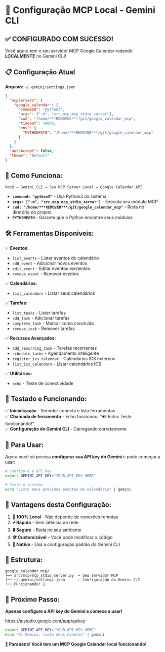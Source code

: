 # 🎯 Configuração MCP Local - Gemini CLI

## ✅ **CONFIGURADO COM SUCESSO!**

Você agora tem o seu servidor MCP Google Calendar rodando **LOCALMENTE** no Gemini CLI!

## 📋 **Configuração Atual**

**Arquivo:** `~/.gemini/settings.json`
```json
{
  "mcpServers": {
    "google_calendar": {
      "command": "python3",
      "args": ["-m", "src.mcp.mcp_stdio_server"],
      "cwd": "/home/***REMOVED***/git/google_calendar_mcp",
      "timeout": 30000,
      "env": {
        "PYTHONPATH": "/home/***REMOVED***/git/google_calendar_mcp"
      }
    }
  },
  "autoAccept": false,
  "theme": "Default"
}
```

## 🔧 **Como Funciona:**

```
Você → Gemini CLI → Seu MCP Server Local → Google Calendar API
```

- **`command: "python3"`** - Usa Python3 do sistema
- **`args: ["-m", "src.mcp.mcp_stdio_server"]`** - Executa seu módulo MCP
- **`cwd: "/home/***REMOVED***/git/google_calendar_mcp"`** - Roda no diretório do projeto
- **`PYTHONPATH`** - Garante que o Python encontre seus módulos

## 🛠️ **Ferramentas Disponíveis:**

✅ **Eventos:**
- `list_events` - Listar eventos do calendário
- `add_event` - Adicionar novos eventos
- `edit_event` - Editar eventos existentes  
- `remove_event` - Remover eventos

✅ **Calendários:**
- `list_calendars` - Listar seus calendários

✅ **Tarefas:**
- `list_tasks` - Listar tarefas
- `add_task` - Adicionar tarefas
- `complete_task` - Marcar como concluída
- `remove_task` - Remover tarefas

✅ **Recursos Avançados:**
- `add_recurring_task` - Tarefas recorrentes
- `schedule_tasks` - Agendamento inteligente
- `register_ics_calendar` - Calendários ICS externos
- `list_ics_calendars` - Listar calendários ICS

✅ **Utilitários:**
- `echo` - Teste de conectividade

## 🧪 **Testado e Funcionando:**

✅ **Inicialização** - Servidor conecta e lista ferramentas  
✅ **Chamada de ferramenta** - Echo funcionou: "🔊 Echo: Teste funcionando!"  
✅ **Configuração do Gemini CLI** - Carregando corretamente

## 🚀 **Para Usar:**

Agora você só precisa **configurar sua API key do Gemini** e pode começar a usar:

```bash
# Configure a API key
export GEMINI_API_KEY="YOUR_API_KEY_HERE"

# Teste o sistema
echo "Liste meus próximos eventos do calendário" | gemini
```

## 🎉 **Vantagens desta Configuração:**

1. **📡 100% Local** - Não depende de conexões remotas
2. **⚡ Rápido** - Sem latência de rede  
3. **🔒 Seguro** - Roda no seu ambiente
4. **🛠️ Customizável** - Você pode modificar o código
5. **📝 Nativo** - Usa a configuração padrão do Gemini CLI

## 📂 **Estrutura:**

```
google_calendar_mcp/
├── src/mcp/mcp_stdio_server.py  ← Seu servidor MCP
├── ~/.gemini/settings.json      ← Configuração do Gemini CLI
└── Funcionando! 🎉
```

## 🔑 **Próximo Passo:**

**Apenas configure a API key do Gemini e comece a usar!**

https://aistudio.google.com/app/apikey

```bash
export GEMINI_API_KEY="YOUR_API_KEY_HERE"
echo "Oi Gemini, liste meus eventos" | gemini
```

**🎊 Parabéns! Você tem um MCP Google Calendar local funcionando!** 